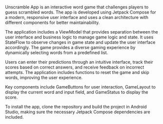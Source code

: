 

Unscramble App is an interactive word game that challenges players to guess scrambled words. The app is developed using Jetpack Compose for a modern, responsive user interface and uses a clean architecture with different components for better maintainability.

The application includes a ViewModel that provides separation between the user interface and business logic to manage game logic and state. It uses StateFlow to observe changes in game state and update the user interface accordingly. The game provides a diverse gaming experience by dynamically selecting words from a predefined list.

Users can enter their predictions through an intuitive interface, track their scores based on correct answers, and receive feedback on incorrect attempts. The application includes functions to reset the game and skip words, improving the user experience.

Key components include GameButtons for user interaction, GameLayout to display the current word and input field, and GameStatus to display the score.

To install the app, clone the repository and build the project in Android Studio, making sure the necessary Jetpack Compose dependencies are included.

